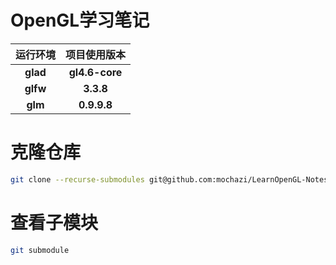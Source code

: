 # OpenGL学习笔记

| **运行环境** |   **项目使用版本**   |
|:--------:|:--------------:|
| **glad** | **gl4.6-core** |
| **glfw** |   **3.3.8**    |
| **glm**  |  **0.9.9.8**   |

# 克隆仓库

```bash
git clone --recurse-submodules git@github.com:mochazi/LearnOpenGL-Notes.git
```

# 查看子模块

```bash
git submodule
```